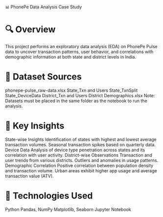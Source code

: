 📊 PhonePe Data Analysis Case Study

# 🔍 Overview
This project performs an exploratory data analysis (EDA) on PhonePe Pulse data to uncover transaction patterns, user behavior, and correlations with demographic information at both state and district levels in India.

# 📁 Dataset Sources
phonepe-pulse_raw-data.xlsx
State_Txn and Users
State_TxnSplit
State_DeviceData
District_Txn and Users
District Demographics.xlsx
Note: Datasets must be placed in the same folder as the notebook to run the analysis.

# 📌 Key Insights
State-wise Insights
Identification of states with highest and lowest average transaction volumes.
Seasonal transaction spikes based on quarterly data.
Device Data
Analysis of device type penetration across states and its correlation with user activity.
District-wise Observations
Transaction and user trends from various districts.
Outliers and anomalies in usage patterns.
Demographic Correlation
Positive correlation between population density and transaction volume.
Urban areas exhibit higher app usage and average transaction value (ATV).

# 🧰 Technologies Used
Python
Pandas, NumPy
Matplotlib, Seaborn
Jupyter Notebook
